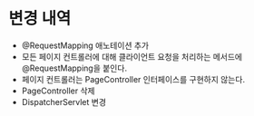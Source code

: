 # 변경 내역
- @RequestMapping 애노테이션 추가
- 모든 페이지 컨트롤러에 대해 클라이언트 요청을 처리하는 메서드에 @RequestMapping을 붙인다.
- 페이지 컨트롤러는 PageController 인터페이스를 구현하지 않는다.
- PageController 삭제
- DispatcherServlet 변경